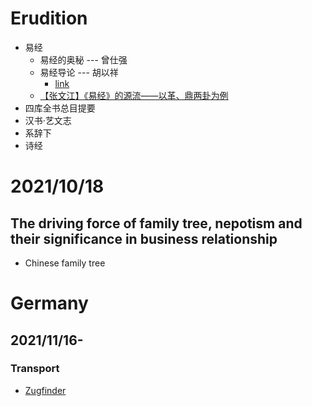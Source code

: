 # Erudition
- 易经
  - 易经的奥秘 --- 曾仕强
  - 易经导论 --- 胡以祥
    - [link](https://www.ouk.edu.tw/FileDownload/Activities/20190614163232134784609.pdf)
  - [【张文江】《易经》的源流——以革、鼎两卦为例](https://www.rujiazg.com/article/18019)
- 四库全书总目提要
- 汉书·艺文志
- 系辞下
- 诗经
# 2021/10/18
## The driving force of family tree, nepotism and their significance in business relationship
- Chinese family tree

# Germany
## 2021/11/16-
### Transport
- [Zugfinder](https://www.zugfinder.net/en/start)